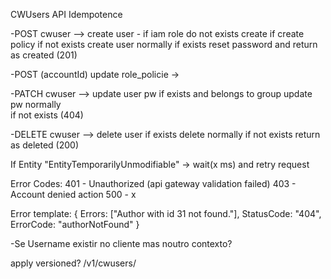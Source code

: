 CWUsers API Idempotence

-POST   cwuser --> create user - 
					if iam role do not exists create
					if create policy
				 	if not exists create user normally
				 	if exists reset password and return as created (201)

-POST (accountId) update role_policie -> 

-PATCH  cwuser --> update user pw
					if exists and belongs to group update pw normally			
				    if not exists (404)

-DELETE cwuser --> delete user 
				   if exists delete normally
 			       if not exists return as deleted (200)


If Entity "EntityTemporarilyUnmodifiable" -> wait(x ms) and retry request

Error Codes:
401 - Unauthorized (api gateway validation failed) 
403 - Account denied action
500 - x

Error template: 
{
    Errors: ["Author with id 31 not found."],
    StatusCode: "404",
    ErrorCode: "authorNotFound"
}

-Se Username existir no cliente mas noutro contexto?

apply versioned? 
/v1/cwusers/
